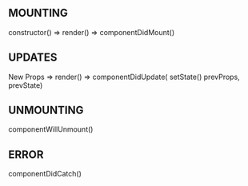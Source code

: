 MOUNTING
------
constructor() => render() => componentDidMount()


UPDATES
------
New Props
              => render() => componentDidUpdate(
setState()                      prevProps, prevState)


UNMOUNTING
------
componentWillUnmount()


ERROR
------
componentDidCatch()